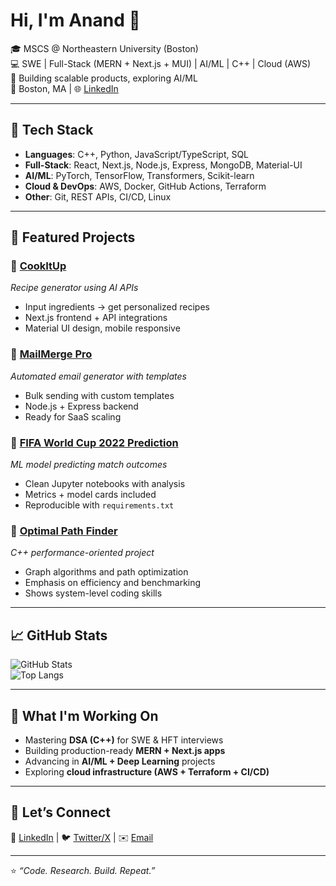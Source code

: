 # Hi, I'm Anand 👋

🎓 MSCS @ Northeastern University (Boston)  
💻 SWE | Full-Stack (MERN + Next.js + MUI) | AI/ML | C++ | Cloud (AWS)  
🚀 Building scalable products, exploring AI/ML  
📍 Boston, MA | 🌐 [LinkedIn](https://www.linkedin.com/in/anand-rituraj-1990511b2/)

---

## 🔧 Tech Stack
- **Languages**: C++, Python, JavaScript/TypeScript, SQL  
- **Full-Stack**: React, Next.js, Node.js, Express, MongoDB, Material-UI  
- **AI/ML**: PyTorch, TensorFlow, Transformers, Scikit-learn  
- **Cloud & DevOps**: AWS, Docker, GitHub Actions, Terraform  
- **Other**: Git, REST APIs, CI/CD, Linux

---

## 📌 Featured Projects

### 🔹 [CookItUp](https://github.com/AnandRituraj/cookitup)  
*Recipe generator using AI APIs*  
- Input ingredients → get personalized recipes  
- Next.js frontend + API integrations  
- Material UI design, mobile responsive  

### 🔹 [MailMerge Pro](https://github.com/AnandRituraj/MailMerge-pro)  
*Automated email generator with templates*  
- Bulk sending with custom templates  
- Node.js + Express backend  
- Ready for SaaS scaling  

### 🔹 [FIFA World Cup 2022 Prediction](https://github.com/AnandRituraj/FIFA_WORLDCUP_2022_PREDICTION)  
*ML model predicting match outcomes*  
- Clean Jupyter notebooks with analysis  
- Metrics + model cards included  
- Reproducible with `requirements.txt`  

### 🔹 [Optimal Path Finder](https://github.com/AnandRituraj/Optimal_path_find_proj)  
*C++ performance-oriented project*  
- Graph algorithms and path optimization  
- Emphasis on efficiency and benchmarking  
- Shows system-level coding skills  

---

## 📈 GitHub Stats
![GitHub Stats](https://github-readme-stats.vercel.app/api?username=AnandRituraj&show_icons=true&theme=radical)  
![Top Langs](https://github-readme-stats.vercel.app/api/top-langs/?username=AnandRituraj&layout=compact&theme=radical)

---

## 🌱 What I'm Working On
- Mastering **DSA (C++)** for SWE & HFT interviews  
- Building production-ready **MERN + Next.js apps**  
- Advancing in **AI/ML + Deep Learning** projects  
- Exploring **cloud infrastructure (AWS + Terraform + CI/CD)**

---

## 🤝 Let’s Connect
💼 [LinkedIn](https://www.linkedin.com/in/anandrituraj/) | 🐦 [Twitter/X](https://twitter.com/) | ✉️ [Email](mailto:youremail@domain.com)

---

⭐️ *“Code. Research. Build. Repeat.”*

